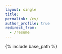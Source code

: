 ```yaml
---
layout: single
title: 
permalink: /cv/
author_profile: true
redirect_from:
  - /resume
---
```


{% include base_path %}

